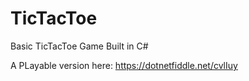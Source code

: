 # TicTacToe
Basic TicTacToe Game Built in C#

A PLayable version here: https://dotnetfiddle.net/cvlIuy
